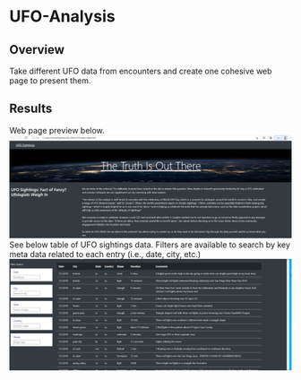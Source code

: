 # UFO-Analysis

## Overview
Take different UFO data from encounters and create one cohesive web page to present them.

## Results
Web page preview below.
![Website preview](https://github.com/demarcomf/UFO-Analysis/blob/main/TopHalfUFOPage.PNG)
See below table of UFO sightings data. Filters are available to search by key meta data related to each entry (i.e., date, city, etc.)
![Filter the Data](https://github.com/demarcomf/UFO-Analysis/blob/main/BottomHalfUFOPage.PNG)
